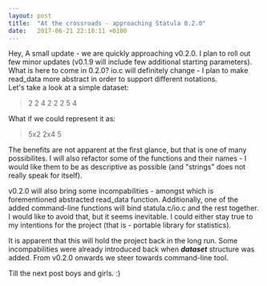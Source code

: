 ```yaml
---
layout: post
title:  "At the crossroads - approaching Statula 0.2.0"
date:   2017-06-21 22:18:11 +0100
---
```


Hey,
A small update - we are quickly approaching v0.2.0. I plan to roll out few minor updates (v0.1.9
will include few additional starting parameters).   
What is here to come in 0.2.0? io.c will definitely change - I plan to make
read_data more abstract in order to support different notations.  
Let's take a look at a simple dataset:
> 2 2 4 2 2 2 5 4

What if we could represent it as:

> 5x2 2x4 5  

The benefits are not apparent at the first glance, but that is one of many
possibilites.
I will also refactor some of the functions and their names - I would like them
to be as descriptive as possible (and "strings" does not really speak for
itself). 

v0.2.0 will also bring some incompabilities - amongst which is forementioned
abstracted read_data function. Additionally, one of the added command-line
functions will bind statula.c/io.c and the rest together. I would like to avoid
that, but it seems inevitable. I could either stay true to my intentions for
the project (that is - portable library for statistics). 

It is apparent that this will hold the project back in the long run. Some incompabilities were
already introduced back when ___dataset___ structure was added. From v0.2.0 onwards
we steer towards command-line tool. 

Till the next post boys and girls. :)
